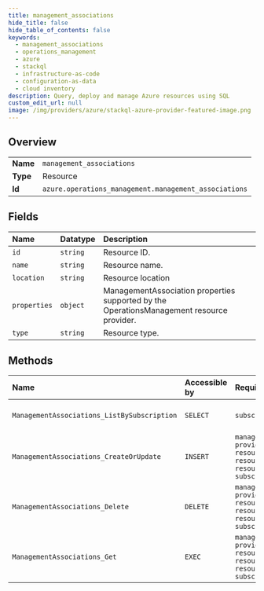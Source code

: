 ```yaml
---
title: management_associations
hide_title: false
hide_table_of_contents: false
keywords:
  - management_associations
  - operations_management
  - azure    
  - stackql
  - infrastructure-as-code
  - configuration-as-data
  - cloud inventory
description: Query, deploy and manage Azure resources using SQL
custom_edit_url: null
image: /img/providers/azure/stackql-azure-provider-featured-image.png
---
```

  
    

## Overview
<table><tbody>
<tr><td><b>Name</b></td><td><code>management_associations</code></td></tr>
<tr><td><b>Type</b></td><td>Resource</td></tr>
<tr><td><b>Id</b></td><td><code>azure.operations_management.management_associations</code></td></tr>
</tbody></table>

## Fields
| Name | Datatype | Description |
|:-----|:---------|:------------|
| `id` | `string` | Resource ID. |
| `name` | `string` | Resource name. |
| `location` | `string` | Resource location |
| `properties` | `object` | ManagementAssociation properties supported by the OperationsManagement resource provider. |
| `type` | `string` | Resource type. |
## Methods
| Name | Accessible by | Required Params | Description |
|:-----|:--------------|:----------------|:------------|
| `ManagementAssociations_ListBySubscription` | `SELECT` | `subscriptionId` | Retrieves the ManagementAssociations list. |
| `ManagementAssociations_CreateOrUpdate` | `INSERT` | `managementAssociationName, providerName, resourceGroupName, resourceName, resourceType, subscriptionId` | Creates or updates the ManagementAssociation. |
| `ManagementAssociations_Delete` | `DELETE` | `managementAssociationName, providerName, resourceGroupName, resourceName, resourceType, subscriptionId` | Deletes the ManagementAssociation in the subscription. |
| `ManagementAssociations_Get` | `EXEC` | `managementAssociationName, providerName, resourceGroupName, resourceName, resourceType, subscriptionId` | Retrieves the user ManagementAssociation. |
